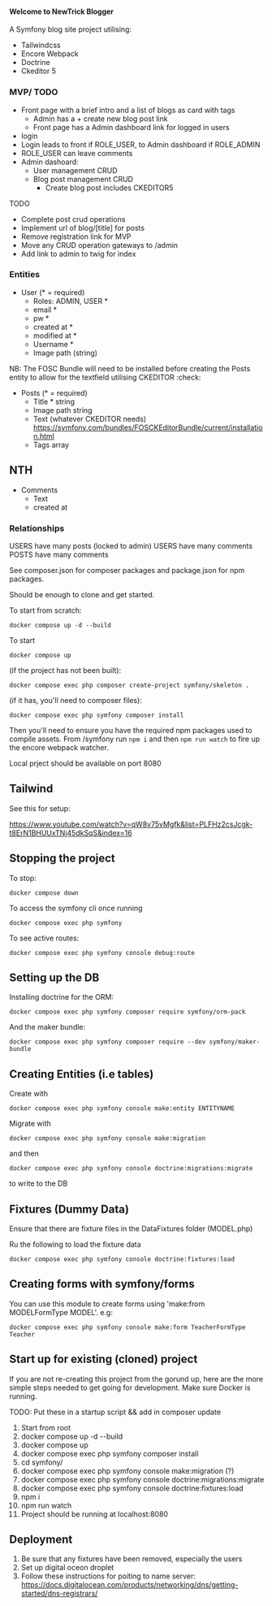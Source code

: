 #### Welcome to NewTrick Blogger ####

A Symfony blog site project utilising:

- Tailwindcss
- Encore Webpack
- Doctrine
- Ckeditor 5

### MVP/ TODO ###

- Front page with a brief intro and a list of blogs as card with tags
    - Admin has a + create new blog post link
    - Front page has a Admin dashboard link for logged in users
- login
- Login leads to front if ROLE_USER, to Admin dashboard if ROLE_ADMIN
- ROLE_USER can leave comments
- Admin dashoard:
    - User management CRUD
    - Blog post management CRUD
        - Create blog post includes CKEDITOR5

TODO

- Complete post crud operations
- Implement url of blog/[title] for posts
- Remove registration link for MVP
- Move any CRUD operation gateways to /admin
- Add link to admin to twig for index


### Entities ###

- User (* = required)
    - Roles: ADMIN, USER * 
    - email *
    - pw *
    - created at *
    - modified at *
    - Username *
    - Image path (string)

NB: The FOSC Bundle will need to be installed before creating the Posts entity to allow for the textfield utilising CKEDITOR :check:

- Posts (* = required)
    - Title * string
    - Image path string
    - Text (whatever CKEDITOR needs) https://symfony.com/bundles/FOSCKEditorBundle/current/installation.html
    - Tags array

## NTH ##

- Comments
    - Text
    - created at

### Relationships ###

USERS have many posts (locked to admin)
USERS have many comments
POSTS have many comments

See composer.json for composer packages and package.json for npm packages.

Should be enough to clone and get started. 

To start from scratch:

`docker compose up -d --build `

To start

`docker compose up`

(if the project has not been built):

`docker compose exec php composer create-project symfony/skeleton .`

(if it has, you'll need to composer files):

`docker compose exec php symfony composer install`

Then you'll need to ensure you have the  required npm packages used to compile assets. From /symfony run `npm i` and then `npm run watch` to fire up the encore webpack watcher.

Local prject should be available on port 8080

## Tailwind ##

See this for setup:

https://www.youtube.com/watch?v=qW8v75vMgfk&list=PLFHz2csJcgk-t8ErN1BHUUxTNj45dkSqS&index=16



## Stopping the project ##

To stop: 

`docker compose down`

To access the symfony cli once running

`docker compose exec php symfony`

To see active routes:

`docker compose exec php symfony console debug:route`

## Setting up the DB ##

Installing doctrine for the ORM:

`docker compose exec php symfony composer require symfony/orm-pack`

And the maker bundle:

`docker compose exec php symfony composer require --dev symfony/maker-bundle`

## Creating Entities (i.e tables) ##

Create with 

`docker compose exec php symfony console make:entity ENTITYNAME`

Migrate with 

`docker compose exec php symfony console make:migration`

and then 

`docker compose exec php symfony console doctrine:migrations:migrate`

to write to the DB

## Fixtures (Dummy Data) ##

Ensure that there are fixture files in the DataFixtures folder (MODEL.php)

Ru the following to load the fixture data

`docker compose exec php symfony console doctrine:fixtures:load`

## Creating forms with symfony/forms ##

You can use this module to create forms using 'make:from MODELFormType MODEL'. e.g:

`docker compose exec php symfony console make:form TeacherFormType Teacher`


## Start up for existing (cloned) project ##

If you are not re-creating this project from the gorund up, here are the more simple steps needed to get going for development. Make sure Docker is running.

TODO: Put these in a startup script
&& add in composer update

1. Start from root
2. docker compose up -d --build 
3. docker compose up
4. docker compose exec php symfony composer install
5. cd symfony/
6. docker compose exec php symfony console make:migration  (?)
7. docker compose exec php symfony console doctrine:migrations:migrate
8. docker compose exec php symfony console doctrine:fixtures:load
9. npm i
10. npm run watch
11. Project should be running at localhost:8080

## Deployment ##

1. Be sure that any fixtures have been removed, especially the users 
2. Set up digital oceon droplet
3. Follow these instructions for poiting to name server: https://docs.digitalocean.com/products/networking/dns/getting-started/dns-registrars/